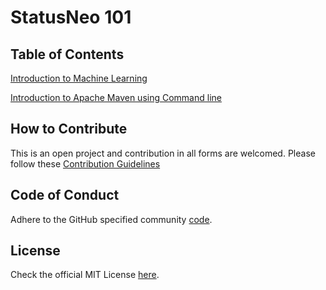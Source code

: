 # StatusNeo 101

## Table of Contents

[Introduction to Machine Learning](Machine-Learning)

[Introduction to Apache Maven using Command line](Apache-Maven)

## How to Contribute

This is an open project and contribution in all forms are welcomed.
Please follow these [Contribution Guidelines](assets/CONTRIBUTING.md)

## Code of Conduct

Adhere to the GitHub specified community [code](assets/CODE_OF_CONDUCT.md).

## License

Check the official MIT License [here](LICENSE).
